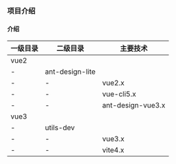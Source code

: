 ### 项目介绍
#### 介绍

| 一级目录 | 二级目录 | 主要技术 |  
| --- | --- | --- | 
| vue2 |  |  | 
| - | ant-design-lite |  |
| - | - | vue2.x | 
| - | - | vue-cli5.x | 
| - | - | ant-design-vue3.x | 
| vue3 |  |  | 
| - | utils-dev |  | 
| - | - | vue3.x | 
| - | - | vite4.x | 





